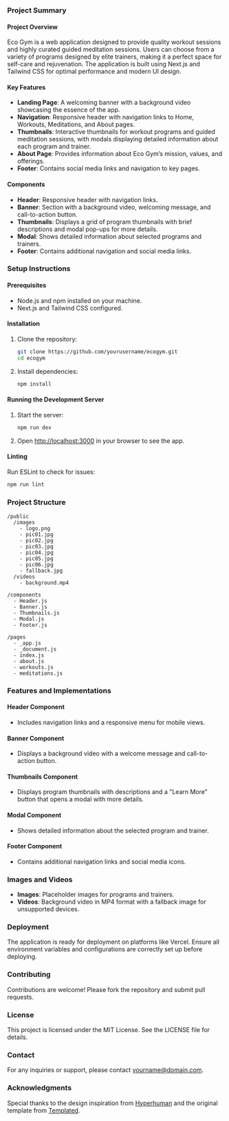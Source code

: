 ### Project Summary

#### Project Overview
Eco Gym is a web application designed to provide quality workout sessions and highly curated guided meditation sessions. Users can choose from a variety of programs designed by elite trainers, making it a perfect space for self-care and rejuvenation. The application is built using Next.js and Tailwind CSS for optimal performance and modern UI design.

#### Key Features
- **Landing Page**: A welcoming banner with a background video showcasing the essence of the app.
- **Navigation**: Responsive header with navigation links to Home, Workouts, Meditations, and About pages.
- **Thumbnails**: Interactive thumbnails for workout programs and guided meditation sessions, with modals displaying detailed information about each program and trainer.
- **About Page**: Provides information about Eco Gym’s mission, values, and offerings.
- **Footer**: Contains social media links and navigation to key pages.

#### Components
- **Header**: Responsive header with navigation links.
- **Banner**: Section with a background video, welcoming message, and call-to-action button.
- **Thumbnails**: Displays a grid of program thumbnails with brief descriptions and modal pop-ups for more details.
- **Modal**: Shows detailed information about selected programs and trainers.
- **Footer**: Contains additional navigation and social media links.

### Setup Instructions

#### Prerequisites
- Node.js and npm installed on your machine.
- Next.js and Tailwind CSS configured.

#### Installation
1. Clone the repository:
   ```sh
   git clone https://github.com/yourusername/ecogym.git
   cd ecogym
   ```
2. Install dependencies:
   ```sh
   npm install
   ```

#### Running the Development Server
1. Start the server:
   ```sh
   npm run dev
   ```
2. Open [http://localhost:3000](http://localhost:3000) in your browser to see the app.

#### Linting
Run ESLint to check for issues:
```sh
npm run lint
```

### Project Structure
```
/public
  /images
    - logo.png
    - pic01.jpg
    - pic02.jpg
    - pic03.jpg
    - pic04.jpg
    - pic05.jpg
    - pic06.jpg
    - fallback.jpg
  /videos
    - background.mp4

/components
  - Header.js
  - Banner.js
  - Thumbnails.js
  - Modal.js
  - Footer.js

/pages
  - _app.js
  - _document.js
  - index.js
  - about.js
  - workouts.js
  - meditations.js
```

### Features and Implementations

#### Header Component
- Includes navigation links and a responsive menu for mobile views.

#### Banner Component
- Displays a background video with a welcome message and call-to-action button.

#### Thumbnails Component
- Displays program thumbnails with descriptions and a "Learn More" button that opens a modal with more details.

#### Modal Component
- Shows detailed information about the selected program and trainer.

#### Footer Component
- Contains additional navigation links and social media icons.

### Images and Videos
- **Images**: Placeholder images for programs and trainers.
- **Videos**: Background video in MP4 format with a fallback image for unsupported devices.

### Deployment
The application is ready for deployment on platforms like Vercel. Ensure all environment variables and configurations are correctly set up before deploying.

### Contributing
Contributions are welcome! Please fork the repository and submit pull requests.

### License
This project is licensed under the MIT License. See the LICENSE file for details.

### Contact
For any inquiries or support, please contact [yourname@domain.com](mailto:yourname@domain.com).

### Acknowledgments
Special thanks to the design inspiration from [Hyperhuman](https://hyperhuman.cc) and the original template from [Templated](https://templated.co/fullmotion).
